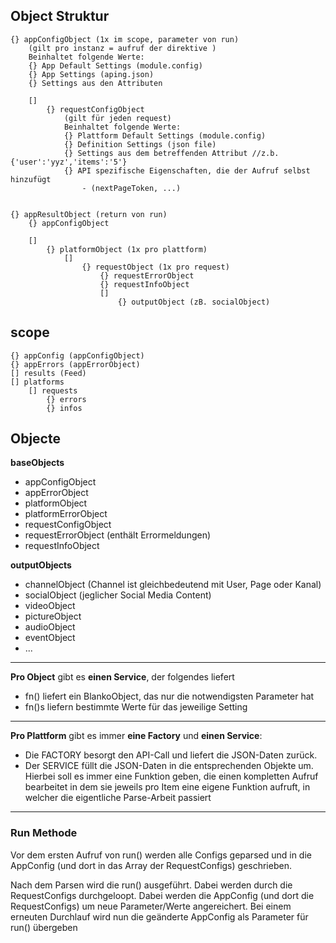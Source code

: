 ## Object Struktur

    {} appConfigObject (1x im scope, parameter von run)
        (gilt pro instanz = aufruf der direktive )
        Beinhaltet folgende Werte:
        {} App Default Settings (module.config)
        {} App Settings (aping.json)
        {} Settings aus den Attributen

        []
            {} requestConfigObject
                (gilt für jeden request)
                Beinhaltet folgende Werte:
                {} Plattform Default Settings (module.config)
                {} Definition Settings (json file)
                {} Settings aus dem betreffenden Attribut //z.b. {'user':'yyz','items':'5'}
                {} API spezifische Eigenschaften, die der Aufruf selbst hinzufügt
                    - (nextPageToken, ...)


    {} appResultObject (return von run)
        {} appConfigObject

        []
            {} platformObject (1x pro plattform)
                []
                    {} requestObject (1x pro request)
                        {} requestErrorObject
                        {} requestInfoObject
                        []
                            {} outputObject (zB. socialObject)


## scope
    {} appConfig (appConfigObject)
    {} appErrors (appErrorObject)
    [] results (Feed)
    [] platforms
        [] requests
            {} errors
            {} infos


## Objecte

**baseObjects**
* appConfigObject
* appErrorObject
* platformObject
* platformErrorObject
* requestConfigObject
* requestErrorObject (enthält Errormeldungen)
* requestInfoObject


**outputObjects**
* channelObject (Channel ist gleichbedeutend mit User, Page oder Kanal)
* socialObject (jeglicher Social Media Content)
* videoObject
* pictureObject
* audioObject
* eventObject
* ...

---

**Pro Object** gibt es **einen Service**, der folgendes liefert
* fn() liefert ein BlankoObject, das nur die notwendigsten Parameter hat
* fn()s liefern bestimmte Werte für das jeweilige Setting

---

**Pro Plattform** gibt es immer **eine Factory** und **einen Service**:
* Die FACTORY besorgt den API-Call und liefert die JSON-Daten zurück.
* Der SERVICE füllt die JSON-Daten in die entsprechenden Objekte um. Hierbei soll es immer eine Funktion geben, die einen kompletten Aufruf bearbeitet in dem sie jeweils pro Item eine eigene Funktion aufruft, in welcher die eigentliche Parse-Arbeit passiert

---

### Run Methode

Vor dem ersten Aufruf von run() werden alle Configs geparsed und in die AppConfig (und dort in das Array der RequestConfigs) geschrieben.

Nach dem Parsen wird die run() ausgeführt. Dabei werden durch die RequestConfigs durchgeloopt. Dabei werden die AppConfig (und dort die RequestConfigs)
um neue Parameter/Werte angereichert. Bei einem erneuten Durchlauf wird nun die geänderte AppConfig als Parameter für run() übergeben